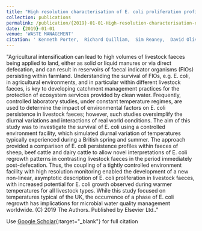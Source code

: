 ```yaml
---
title: "High resolution characterisation of E. coli proliferation profiles in livestock faeces"
collection: publications
permalink: /publication/{2019}-01-01-High-resolution-characterisation-of-E-coli-proliferation-profiles-in-livestock-faeces
date: {2019}-01-01
venue: 'WASTE MANAGEMENT'
citation: ' Kenneth Porter,  Richard Quilliam,  Sim Reaney,  David Oliver, &quot;High resolution characterisation of E. coli proliferation profiles in livestock faeces.&quot; WASTE MANAGEMENT, {2019}.'
---
```

"Agricultural intensification can lead to high volumes of livestock faeces being applied to land, either as solid or liquid manures or via direct defecation, and can result in reservoirs of faecal indicator organisms (FIOs) persisting within farmland. Understanding the survival of FIOs, e.g. E. coli, in agricultural environments, and in particular within different livestock faeces, is key to developing catchment management practices for the protection of ecosystem services provided by clean water. Frequently, controlled laboratory studies, under constant temperature regimes, are used to determine the impact of environmental factors on E. coli persistence in livestock faeces; however, such studies oversimplify the diurnal variations and interactions of real world conditions. The aim of this study was to investigate the survival of E. coli using a controlled environment facility, which simulated diurnal variation of temperatures typically experienced during a British spring and summer. The approach provided a comparison of E. coli persistence profiles within faeces of sheep, beef cattle and dairy cattle to allow novel interpretations of E. coli regrowth patterns in contrasting livestock faeces in the period immediately post-defecation. Thus, the coupling of a tightly controlled environment facility with high resolution monitoring enabled the development of a new non-linear, asymptotic description of E. coli proliferation in livestock faeces, with increased potential for E. coli growth observed during warmer temperatures for all livestock types. While this study focused on temperatures typical of the UK, the occurrence of a phase of E. coli regrowth has implications for microbial water quality management worldwide. (C) 2019 The Authors. Published by Elsevier Ltd.."

Use [Google Scholar](https://scholar.google.com/scholar?q=High+resolution+characterisation+of+E.+coli+proliferation+profiles+in+livestock+faeces){:target="_blank"} for full citation